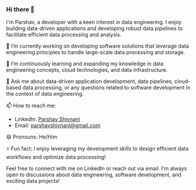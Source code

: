 ### Hi there 👋

I'm Parshav, a developer with a keen interest in data engineering. I enjoy building data-driven applications and developing robust data pipelines to facilitate efficient data processing and analysis.

🔭 I’m currently working on developing software solutions that leverage data engineering principles to handle large-scale data processing and storage.

🌱 I’m continuously learning and expanding my knowledge in data engineering concepts, cloud technologies, and data infrastructure.

💬 Ask me about data-driven application development, data pipelines, cloud-based data processing, or any questions related to software development in the context of data engineering.

📫 How to reach me:
   - LinkedIn: [Parshav Shivnani](https://linkedin.com/in/parshav-s-55933ba3)
   - Email: parshavshivnani@gmail.com

😄 Pronouns: He/Him

⚡ Fun fact: I enjoy leveraging my development skills to design efficient data workflows and optimize data processing!

Feel free to connect with me on LinkedIn or reach out via email. I'm always open to discussions about data engineering, software development, and exciting data projects!
